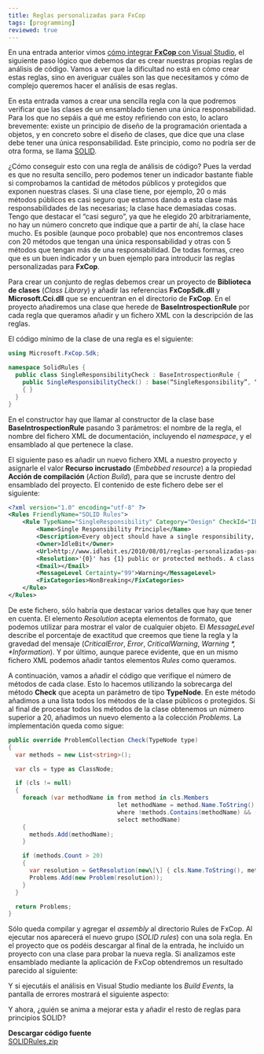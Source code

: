 ```yaml
---
title: Reglas personalizadas para FxCop
tags: [programming]
reviewed: true
---
```

En una entrada anterior vimos [cómo integrar **FxCop** con Visual Studio](/integrando-fxcop-10-en-visual-studio), el siguiente paso lógico que debemos dar es crear nuestras propias reglas de análisis de código. Vamos a ver que la dificultad no está en cómo crear estas reglas, sino en averiguar cuáles son las que necesitamos y cómo de complejo queremos hacer el análisis de esas reglas.

En esta entrada vamos a crear una sencilla regla con la que podremos verificar que las clases de un ensamblado tienen una única responsabilidad. Para los que no sepáis a qué me estoy refiriendo con esto, lo aclaro brevemente: existe un principio de diseño de la programación orientada a objetos, y en concreto sobre el diseño de clases, que dice que una clase debe tener una única responsabilidad. Este principio, como no podría ser de otra forma, se llama [SOLID](http://butunclebob.com/ArticleS.UncleBob.PrinciplesOfOod).

¿Cómo conseguir esto con una regla de análisis de código? Pues la verdad es que no resulta sencillo, pero podemos tener un indicador bastante fiable si comprobamos la cantidad de métodos públicos y protegidos que exponen nuestras clases. Si una clase tiene, por ejemplo, 20 o más métodos públicos es casi seguro que estamos dando a esta clase más responsabilidades de las necesarias; la clase hace demasiadas cosas. Tengo que destacar el “casi seguro”, ya que he elegido 20 arbitrariamente, no hay un número concreto que indique que a partir de ahí, la clase hace mucho. Es posible (aunque poco probable) que nos encontremos clases con 20 métodos que tengan una única responsabilidad y otras con 5 métodos que tengan más de una responsabilidad. De todas formas, creo que es un buen indicador y un buen ejemplo para introducir las reglas personalizadas para **FxCop**.

Para crear un conjunto de reglas debemos crear un proyecto de **Biblioteca de clases** (_Class Library_) y añadir las referencias **FxCopSdk.dll** y **Microsoft.Cci.dll** que se encuentran en el directorio de **FxCop**. En el proyecto añadiremos una clase que herede de **BaseIntrospectionRule** por cada regla que queramos añadir y un fichero XML con la descripción de las reglas.

El código mínimo de la clase de una regla es el siguiente:

```csharp
using Microsoft.FxCop.Sdk;

namespace SolidRules { 
  public class SingleResponsibilityCheck : BaseIntrospectionRule { 
    public SingleResponsibilityCheck() : base(“SingleResponsibility”, “SolidRules.Rules”, typeof(SingleResponsibilityCheck).Assembly) 
    { } 
  } 
}
```

En el constructor hay que llamar al constructor de la clase base **BaseIntrospectionRule** pasando 3 parámetros: el nombre de la regla, el nombre del fichero XML de documentación, incluyendo el _namespace_, y el ensamblado al que pertenece la clase.

El siguiente paso es añadir un nuevo fichero XML a nuestro proyecto y asignarle el valor **Recurso incrustado** (_Embebbed resource_) a la propiedad **Acción de compilación** (_Action Build_), para que se incruste dentro del ensamblado del proyecto. El contenido de este fichero debe ser el siguiente:

```xml
<?xml version="1.0" encoding="utf-8" ?>
<Rules FriendlyName="SOLID Rules">
    <Rule TypeName="SingleResponsibility" Category="Design" CheckId="IB001">
        <Name>Single Responsibility Principle</Name>
        <Description>Every object should have a single responsibility, and that responsibility should be entirely encapsulated by the class.</Description>
        <Owner>IdleBit</Owner>
        <Url>http://www.idlebit.es/2010/08/01/reglas-personalizadas-para-fxcop</Url>
        <Resolution>'{0}' has {1} public or protected methods. A class or module should have one, and only one, reason to change. Refactor into new classes.</Resolution>
        <Email></Email>
        <MessageLevel Certainty="99">Warning</MessageLevel>
        <FixCategories>NonBreaking</FixCategories>
    </Rule>
</Rules>
```

De este fichero, sólo habría que destacar varios detalles que hay que tener en cuenta. El elemento _Resolution_ acepta elementos de formato, que podemos utilizar para mostrar el valor de cualquier objeto. El _MessageLevel_ describe el porcentaje de exactitud que creemos que tiene la regla y la gravedad del mensaje (_CriticalError_, _Error_, _CriticalWarning_, _Warning *, *Information_). Y por último, aunque parece evidente, que en un mismo fichero XML podemos añadir tantos elementos _Rules_ como queramos.

A continuación, vamos a añadir el código que verifique el número de métodos de cada clase. Esto lo hacemos utilizando la sobrecarga del método **Check** que acepta un parámetro de tipo **TypeNode**. En este método añadimos a una lista todos los métodos de la clase públicos o protegidos. Si al final de procesar todos los métodos de la clase obtenemos un número superior a 20, añadimos un nuevo elemento a la colección _Problems_. La implementación queda como sigue:

```csharp
public override ProblemCollection Check(TypeNode type)
{
  var methods = new List<string>();

  var cls = type as ClassNode;

  if (cls != null)
  {
    foreach (var methodName in from method in cls.Members
                               let methodName = method.Name.ToString()
                               where !methods.Contains(methodName) && (method.IsPublic || method.IsFamily)
                               select methodName)
    {
      methods.Add(methodName);
    }

    if (methods.Count > 20)
    {
      var resolution = GetResolution(new\[\] { cls.Name.ToString(), methods.Count.ToString() });
      Problems.Add(new Problem(resolution));
    }
  }

  return Problems;
}
```

Sólo queda compilar y agregar el *assembly* al directorio Rules de FxCop. Al ejecutar nos aparecerá el nuevo grupo (*SOLID rules*) con una sola regla. En el proyecto que os podéis descargar al final de la entrada, he incluido un proyecto con una clase para probar la nueva regla. Si analizamos este ensamblado mediante la aplicación de FxCop obtendremos un resultado parecido al siguiente:

Y si ejecutáis el análisis en Visual Studio mediante los *Build Events*, la pantalla de errores mostrará el siguiente aspecto:


Y ahora, ¿quién se anima a mejorar esta y añadir el resto de reglas para principios SOLID?

**Descargar código fuente**  
[SOLIDRules.zip](/files/SOLIDRules.zip) 
